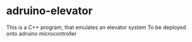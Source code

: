 # adruino-elevator

This is a C++ program, that emulates an elevator system
To be deployed onto adruino microcontroller
